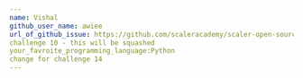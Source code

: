 ```yaml
---
name: Vishal
github_user_name: awiee
url_of_github_issue: https://github.com/scaleracademy/scaler-open-source-september-challenge/issues/337
challenge 10 - this will be squashed
your_favroite_programming_language:Python
change for challenge 14
---
```

